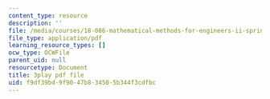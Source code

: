 ```yaml
---
content_type: resource
description: ''
file: /media/courses/18-086-mathematical-methods-for-engineers-ii-spring-2006/f9df39bd9f9047b834505b344f3cdfbc_Y25UBGeu_2g.pdf
file_type: application/pdf
learning_resource_types: []
ocw_type: OCWFile
parent_uid: null
resourcetype: Document
title: 3play pdf file
uid: f9df39bd-9f90-47b8-3450-5b344f3cdfbc
---
```

